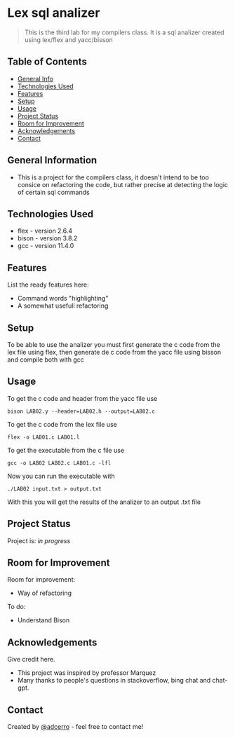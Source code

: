 # Lex sql analizer
> This is the third lab for my compilers class.
> It is a sql analizer created using lex/flex and yacc/bisson

## Table of Contents
* [General Info](#general-information)
* [Technologies Used](#technologies-used)
* [Features](#features)
* [Setup](#setup)
* [Usage](#usage)
* [Project Status](#project-status)
* [Room for Improvement](#room-for-improvement)
* [Acknowledgements](#acknowledgements)
* [Contact](#contact)
<!-- * [License](#license) -->


## General Information
- This is a project for the compilers class, it doesn't intend to be too consice on refactoring the code, but rather precise at detecting the logic of certain sql commands


## Technologies Used
- flex - version 2.6.4
- bison - version 3.8.2
- gcc - version 11.4.0

## Features
List the ready features here:
- Command words "highlighting"
- A somewhat usefull refactoring


## Setup
To be able to use the analizer you must first generate the c code from the lex file using flex, then generate de c code from the yacc file using bisson and compile both with gcc


## Usage
To get the c code and header from the yacc file use

`bison LAB02.y --header=LAB02.h --output=LAB02.c`

To get the c code from the lex file use

`flex -o LAB01.c LAB01.l`

To get the executable from the c file use

`gcc -o LAB02 LAB02.c LAB01.c -lfl`

Now you can run the executable with

`./LAB02 input.txt > output.txt`

With this you will get the results of the analizer to an output .txt file

## Project Status
Project is: _in progress_


## Room for Improvement

Room for improvement:
- Way of refactoring

To do:
- Understand Bison


## Acknowledgements
Give credit here.
- This project was inspired by professor Marquez
- Many thanks to people's questions in stackoverflow, bing chat and chat-gpt.


## Contact
Created by [@adcerro](https://github.com/adcerro) - feel free to contact me!
